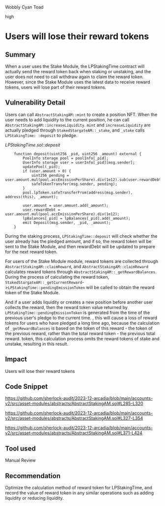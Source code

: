 Wobbly Cyan Toad

high

# Users will lose their reward tokens

## Summary

When a user uses the Stake Module, the LPStakingTime contract will actually send the reward token back when staking or unstaking, and the user does not need to call withdraw again to claim the reward token. However, since the Stake Module uses the latest data to receive reward tokens, users will lose part of their reward tokens.

## Vulnerability Detail

Users can call `AbstractStakingAM::mint` to create a position NFT. When the user needs to add liquidity to the current position, he can call `AbstractStakingAM::increaseLiquidity`. `mint` and `increaseLiquidity` are actually pledged through `StakedStargateAM::_stake`, and `_stake` calls `LPStakingTime: :deposit` to pledge.

*LPStakingTime.sol::deposit*

```solidity
    function deposit(uint256 _pid, uint256 _amount) external { 
        PoolInfo storage pool = poolInfo[_pid];
        UserInfo storage user = userInfo[_pid][msg.sender];
        updatePool(_pid);
        if (user.amount > 0) {
            uint256 pending = user.amount.mul(pool.accEmissionPerShare).div(1e12).sub(user.rewardDebt);
            safeTokenTransfer(msg.sender, pending);
        }
        pool.lpToken.safeTransferFrom(address(msg.sender), address(this), _amount);

        user.amount = user.amount.add(_amount);
        user.rewardDebt = user.amount.mul(pool.accEmissionPerShare).div(1e12);
        lpBalances[_pid] = lpBalances[_pid].add(_amount);
        emit Deposit(msg.sender, _pid, _amount);
    }
```

During the staking process, `LPStakingTime::deposit` will check whether the user already has the pledged amount, and if so, the reward token will be sent to the Stake Module, and then rewardDebt will be updated to prepare for the next reward token.

For users of the Stake Module module, reward tokens are collected through `AbstractStakingAM::claimReward`, and `AbstractStakingAM::claimReward` calculates reward tokens through `AbstractStakingAM::_getRewardBalances`. During the process of calculating the reward token, `StakedStargateAM::_getCurrentReward`->`LPStakingTime::pendingEmissionToken` will be called to obtain the reward token of the Stake Module.

And if a user adds liquidity or creates a new position before another user collects the reward, then the reward token value returned by `LPStakingTime::pendingEmissionToken` is generated from the time of the previous user's pledge to the current time. , this will cause a loss of reward tokens for users who have pledged a long time ago, because the calculation of `_getRewardBalances` is based on the token of this reward - the token of the previous reward, rather than the total reward token - the previous total reward. token, this calculation process omits the reward tokens of stake and unstake, resulting in this result.



## Impact

Users will lose their reward tokens

## Code Snippet

https://github.com/sherlock-audit/2023-12-arcadia/blob/main/accounts-v2/src/asset-modules/abstracts/AbstractStakingAM.sol#L285-L320

https://github.com/sherlock-audit/2023-12-arcadia/blob/main/accounts-v2/src/asset-modules/abstracts/AbstractStakingAM.sol#L327-L354

https://github.com/sherlock-audit/2023-12-arcadia/blob/main/accounts-v2/src/asset-modules/abstracts/AbstractStakingAM.sol#L371-L424



## Tool used

Manual Review

## Recommendation

Optimize the calculation method of reward token for LPStakingTime, and record the value of reward token in any similar operations such as adding liquidity or reducing liquidity.